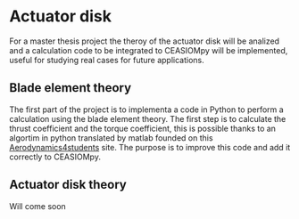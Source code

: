 Actuator disk
============
For a master thesis project the theroy of the actuator disk will be analized and a calculation code to be integrated to CEASIOMpy will be implemented, useful for studying real cases for future applications.

Blade element theory 
--------------------

The first part of the project is to implementa a code in Python to perform a calculation using the blade element theory.
The first step is to calculate the thrust coefficient and the torque coefficient, this is possible thanks to an algortim in python translated by matlab founded on this [Aerodynamics4students](http://www.aerodynamics4students.com/propulsion/blade-element-propeller-theory.php) site.
The purpose is to improve this code and add it correctly to CEASIOMpy.

Actuator disk theory
--------------------

Will come soon

